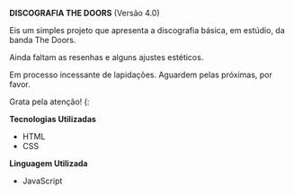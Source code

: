 **DISCOGRAFIA THE DOORS** (Versão 4.0)

<p>Eis um simples projeto que apresenta a discografia básica, em estúdio, da banda The Doors.</p> 
<p>Ainda faltam as resenhas e alguns ajustes estéticos.</p>
<p>Em processo incessante de lapidações. Aguardem pelas próximas, por favor.</p>
<p>Grata pela atenção! (:</p>

**Tecnologias Utilizadas**

- HTML
- CSS

**Linguagem Utilizada**

- JavaScript
